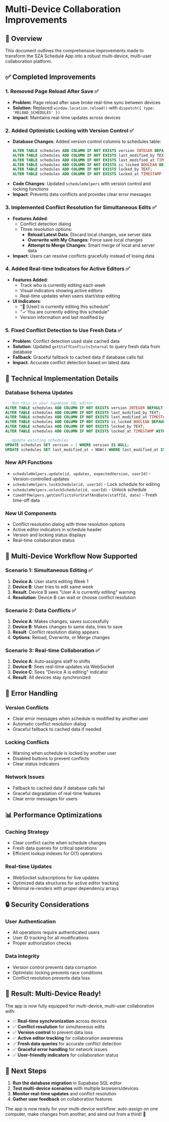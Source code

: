 # Multi-Device Collaboration Improvements

## 🚀 **Overview**
This document outlines the comprehensive improvements made to transform the SZA Schedule App into a robust multi-device, multi-user collaboration platform.

## ✅ **Completed Improvements**

### **1. Removed Page Reload After Save** ✅
- **Problem**: Page reload after save broke real-time sync between devices
- **Solution**: Replaced `window.location.reload()` with `dispatch({ type: 'RELOAD_SCHEDULES' })`
- **Impact**: Maintains real-time updates across devices

### **2. Added Optimistic Locking with Version Control** ✅
- **Database Changes**: Added version control columns to schedules table:
  ```sql
  ALTER TABLE schedules ADD COLUMN IF NOT EXISTS version INTEGER DEFAULT 1;
  ALTER TABLE schedules ADD COLUMN IF NOT EXISTS last_modified_by TEXT;
  ALTER TABLE schedules ADD COLUMN IF NOT EXISTS last_modified_at TIMESTAMP WITH TIME ZONE DEFAULT NOW();
  ALTER TABLE schedules ADD COLUMN IF NOT EXISTS is_locked BOOLEAN DEFAULT FALSE;
  ALTER TABLE schedules ADD COLUMN IF NOT EXISTS locked_by TEXT;
  ALTER TABLE schedules ADD COLUMN IF NOT EXISTS locked_at TIMESTAMP WITH TIME ZONE;
  ```
- **Code Changes**: Updated `scheduleHelpers` with version control and locking functions
- **Impact**: Prevents data conflicts and provides clear error messages

### **3. Implemented Conflict Resolution for Simultaneous Edits** ✅
- **Features Added**:
  - Conflict detection dialog
  - Three resolution options:
    - **Reload Latest Data**: Discard local changes, use server data
    - **Overwrite with My Changes**: Force save local changes
    - **Attempt to Merge Changes**: Smart merge of local and server data
- **Impact**: Users can resolve conflicts gracefully instead of losing data

### **4. Added Real-time Indicators for Active Editors** ✅
- **Features Added**:
  - Track who is currently editing each week
  - Visual indicators showing active editors
  - Real-time updates when users start/stop editing
- **UI Indicators**:
  - "👤 [User] is currently editing this schedule"
  - "✓ You are currently editing this schedule"
  - Version information and last modified by

### **5. Fixed Conflict Detection to Use Fresh Data** ✅
- **Problem**: Conflict detection used stale cached data
- **Solution**: Updated `getStaffConflictsInternal` to query fresh data from database
- **Fallback**: Graceful fallback to cached data if database calls fail
- **Impact**: Accurate conflict detection based on latest data

## 🔧 **Technical Implementation Details**

### **Database Schema Updates**
```sql
-- Run this in your Supabase SQL editor:
ALTER TABLE schedules ADD COLUMN IF NOT EXISTS version INTEGER DEFAULT 1;
ALTER TABLE schedules ADD COLUMN IF NOT EXISTS last_modified_by TEXT;
ALTER TABLE schedules ADD COLUMN IF NOT EXISTS last_modified_at TIMESTAMP WITH TIME ZONE DEFAULT NOW();
ALTER TABLE schedules ADD COLUMN IF NOT EXISTS is_locked BOOLEAN DEFAULT FALSE;
ALTER TABLE schedules ADD COLUMN IF NOT EXISTS locked_by TEXT;
ALTER TABLE schedules ADD COLUMN IF NOT EXISTS locked_at TIMESTAMP WITH TIME ZONE;

-- Update existing schedules
UPDATE schedules SET version = 1 WHERE version IS NULL;
UPDATE schedules SET last_modified_at = NOW() WHERE last_modified_at IS NULL;
```

### **New API Functions**
- `scheduleHelpers.update(id, updates, expectedVersion, userId)` - Version-controlled updates
- `scheduleHelpers.lockSchedule(id, userId)` - Lock schedule for editing
- `scheduleHelpers.unlockSchedule(id, userId)` - Unlock schedule
- `timeOffHelpers.getConflictsForStaffAndDate(staffId, date)` - Fresh time-off data

### **New UI Components**
- Conflict resolution dialog with three resolution options
- Active editor indicators in schedule header
- Version and locking status displays
- Real-time collaboration status

## 🎯 **Multi-Device Workflow Now Supported**

### **Scenario 1: Simultaneous Editing** ✅
1. **Device A**: User starts editing Week 1
2. **Device B**: User tries to edit same week
3. **Result**: Device B sees "User A is currently editing" warning
4. **Resolution**: Device B can wait or choose conflict resolution

### **Scenario 2: Data Conflicts** ✅
1. **Device A**: Makes changes, saves successfully
2. **Device B**: Makes changes to same data, tries to save
3. **Result**: Conflict resolution dialog appears
4. **Options**: Reload, Overwrite, or Merge changes

### **Scenario 3: Real-time Collaboration** ✅
1. **Device A**: Auto-assigns staff to shifts
2. **Device B**: Sees real-time updates via WebSocket
3. **Device C**: Sees "Device A is editing" indicator
4. **Result**: All devices stay synchronized

## 🚨 **Error Handling**

### **Version Conflicts**
- Clear error messages when schedule is modified by another user
- Automatic conflict resolution dialog
- Graceful fallback to cached data if needed

### **Locking Conflicts**
- Warning when schedule is locked by another user
- Disabled buttons to prevent conflicts
- Clear status indicators

### **Network Issues**
- Fallback to cached data if database calls fail
- Graceful degradation of real-time features
- Clear error messages for users

## 📊 **Performance Optimizations**

### **Caching Strategy**
- Clear conflict cache when schedule changes
- Fresh data queries for critical operations
- Efficient lookup indexes for O(1) operations

### **Real-time Updates**
- WebSocket subscriptions for live updates
- Optimized data structures for active editor tracking
- Minimal re-renders with proper dependency arrays

## 🔒 **Security Considerations**

### **User Authentication**
- All operations require authenticated users
- User ID tracking for all modifications
- Proper authorization checks

### **Data Integrity**
- Version control prevents data corruption
- Optimistic locking prevents race conditions
- Conflict resolution prevents data loss

## 🎉 **Result: Multi-Device Ready!**

The app is now fully equipped for multi-device, multi-user collaboration with:

- ✅ **Real-time synchronization** across devices
- ✅ **Conflict resolution** for simultaneous edits
- ✅ **Version control** to prevent data loss
- ✅ **Active editor tracking** for collaboration awareness
- ✅ **Fresh data queries** for accurate conflict detection
- ✅ **Graceful error handling** for network issues
- ✅ **User-friendly indicators** for collaboration status

## 🚀 **Next Steps**

1. **Run the database migration** in Supabase SQL editor
2. **Test multi-device scenarios** with multiple browsers/devices
3. **Monitor real-time updates** and conflict resolution
4. **Gather user feedback** on collaboration features

The app is now ready for your multi-device workflow: auto-assign on one computer, make changes from another, and send out from a third! 🎯
